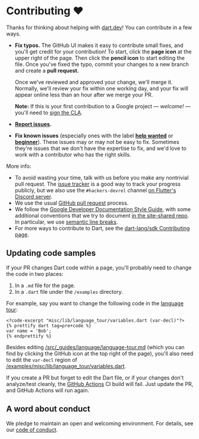 # Contributing :heart:

Thanks for thinking about helping with [dart.dev][www]!
You can contribute in a few ways.

* **Fix typos.** The GitHub UI makes it easy to contribute small fixes, and
  you'll get credit for your contribution! To start, click the **page icon**
  at the upper right of the page. Then click the **pencil icon** to start
  editing the file. Once you've fixed the typo, commit your changes to a new
  branch and create a **pull request.**

  Once we've reviewed and approved your change, we'll merge it. Normally, we'll
  review your fix within one working day, and your fix will appear online less
  than an hour after we merge your PR.

  **Note:** If this is your first contribution to a Google project — _welcome!_
  — you'll need to [sign the CLA][].

* **[Report issues][].**

* **Fix known issues** (especially ones with the label **[help wanted][]** or
  **[beginner][]**). These issues may or may not be easy to fix. Sometimes
  they're issues that we don't have the expertise to fix, and we'd love to
  work with a contributor who has the right skills.

More info:

* To avoid wasting your time, talk with us before you make any nontrivial
  pull request. The [issue tracker][] is a good way to track your progress
  publicly, but we also use the `#hackers-devrel` channel
  [on Flutter's Discord server][].
* We use the usual [GitHub pull request][] process.
* We follow the [Google Developer Documentation Style Guide][],
  with some additional conventions that we try to document
  [in the site-shared repo][].
  In particular, we use [semantic line breaks][].
* For more ways to contribute to Dart, see the
  [dart-lang/sdk Contributing page][].

[beginner]: https://github.com/dart-lang/site-www/issues?utf8=%E2%9C%93&q=is%3Aissue%20is%3Aopen%20label%3A%22help%20wanted%22%20label%3Abeginner%20
[dart-lang/sdk Contributing page]: https://github.com/dart-lang/sdk/blob/main/CONTRIBUTING.md
[GitHub pull request]: https://docs.github.com/github/collaborating-with-pull-requests/proposing-changes-to-your-work-with-pull-requests/about-pull-requests
[Google Developer Documentation Style Guide]: https://developers.google.com/style/
[help wanted]: https://github.com/dart-lang/site-www/issues?utf8=%E2%9C%93&q=is%3Aopen%20is%3Aissue%20label%3A%22help%20wanted%22%20
[in the site-shared repo]: https://github.com/dart-lang/site-shared/blob/master/doc
[issue tracker]: https://github.com/dart-lang/site-www/issues
[on Flutter's Discord server]: https://github.com/flutter/flutter/wiki/Chat
[Report issues]: https://github.com/dart-lang/site-www/issues/new/choose
[semantic line breaks]: https://github.com/dart-lang/site-shared/blob/master/doc/writing-for-dart-and-flutter-websites.md#semantic-line-breaks
[sign the CLA]: https://developers.google.com/open-source/cla/individual
[www]: https://dart.dev


## Updating code samples

If your PR changes Dart code within a page, 
you'll probably need to change the code in two places:

1. In a `.md` file for the page.
2. In a `.dart` file under the `/examples` directory.

For example, say  you want to change the following code in the
[language tour](https://dart.dev/guides/language/language-tour):

```
<?code-excerpt "misc/lib/language_tour/variables.dart (var-decl)"?>
{% prettify dart tag=pre+code %}
var name = 'Bob';
{% endprettify %}
```

Besides editing
[/src/_guides/language/language-tour.md][]
(which you can find by clicking the GitHub icon at the top right of the page),
you'll also need to edit the `var-decl` region of
[/examples/misc/lib/language_tour/variables.dart][].

If you create a PR but forget to edit the Dart file,
or if your changes don't analyze/test cleanly,
the [GitHub Actions][] CI build will fail.
Just update the PR, and GitHub Actions will run again.

[GitHub Actions]: https://docs.github.com/actions/learn-github-actions/understanding-github-actions
[/src/_guides/language/language-tour.md]: https://github.com/dart-lang/site-www/blob/main/src/_guides/language/language-tour.md
[/examples/misc/lib/language_tour/variables.dart]: https://github.com/dart-lang/site-www/blob/main/examples/misc/lib/language_tour/variables.dart

## A word about conduct

We pledge to maintain an open and welcoming environment.
For details, see our [code of conduct](https://dart.dev/code-of-conduct).
